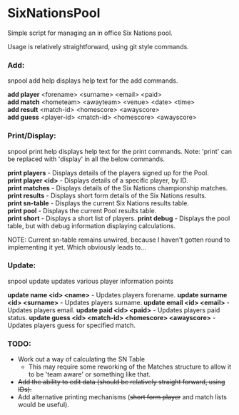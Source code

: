 SixNationsPool
==============

Simple script for managing an in office Six Nations pool.

Usage is relatively straightforward, using git style commands.

### Add:

snpool add help displays help text for the add commands.

**add player** \<forename\> \<surname\> \<email\> \<paid\>  
**add match**  \<hometeam\> \<awayteam\> \<venue\> \<date\> \<time\>  
**add result** \<match-id\> \<homescore\> \<awayscore\>  
**add guess**  \<player-id\> \<match-id\> \<homescore\> \<awayscore\>  

### Print/Display:

snpool print help displays help text for the print commands.
Note: \'print\' can be replaced with \'display\' in all the below commands.

**print players**       - Displays details of the players signed up for the Pool.  
**print player \<id\>** - Displays details of a specific player, by ID.  
**print matches**       - Displays details of the Six Nations championship matches.  
**print results**       - Displays short form details of the Six Nations results.  
**print sn-table**      - Displays the current Six Nations results table.  
**print pool**          - Displays the current Pool results table.  
**print short**         - Displays a short list of players.
**print debug**         - Displays the pool table, but with debug information displaying calculations.

NOTE: Current sn-table remains unwired, because I haven't gotten round to implementing it yet. Which obviously leads to...

### Update:

snpool update updates various player information points

**update name \<id\> \<name\>**           - Updates players forename.
**update surname \<id\> \<surname\>**     - Updates players surname.
**update email \<id\> \<email\>**         - Updates players email.
**update paid \<id\> \<paid\>**           - Updates players paid status.
**update guess \<id\> \<match-id\> \<homescore\> \<awayscore\>** - Updates players guess for specified match.

### TODO:
* Work out a way of calculating the SN Table
    * This may require some reworking of the Matches structure to allow it to be 'team aware' or something like that. 
* ~~Add the ability to edit data (should be relatively straight forward, using IDs).~~
* Add alternative printing mechanisms (~~short form player~~ and match lists would be useful).
